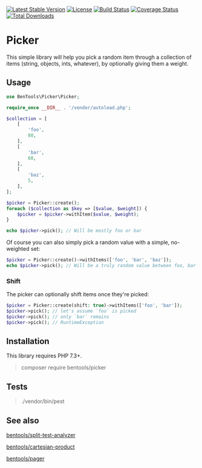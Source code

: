 [![Latest Stable Version](https://poser.pugx.org/bentools/picker/v/stable)](https://packagist.org/packages/bentools/picker)
[![License](https://poser.pugx.org/bentools/picker/license)](https://packagist.org/packages/bentools/picker)
[![Build Status](https://img.shields.io/travis/bpolaszek/picker/master.svg?style=flat-square)](https://travis-ci.org/bpolaszek/picker)
[![Coverage Status](https://coveralls.io/repos/github/bpolaszek/picker/badge.svg?branch=master)](https://coveralls.io/github/bpolaszek/picker?branch=master)
[![Total Downloads](https://poser.pugx.org/bentools/picker/downloads)](https://packagist.org/packages/bentools/picker)

# Picker

This simple library will help you pick a random item through a collection of items (string, objects, ints, whatever),
by optionally giving them a weight.

Usage
-----

```php
use BenTools\Picker\Picker;

require_once __DIR__ . '/vendor/autoload.php';

$collection = [
    [
        'foo',
        80,
    ],
    [
        'bar',
        60,
    ],
    [
        'baz',
        5,
    ],
];

$picker = Picker::create();
foreach ($collection as $key => [$value, $weight]) {
    $picker = $picker->withItem($value, $weight);
}

echo $picker->pick(); // Will be mostly foo or bar
```

Of course you can also simply pick a random value with a simple, no-weighted set:
```php
$picker = Picker::create()->withItems(['foo', 'bar', 'baz']);
echo $picker->pick(); // Will be a truly random value between foo, bar and baz
```

### Shift

The picker can optionally shift items once they're picked:

```php
$picker = Picker::create(shift: true)->withItems(['foo', 'bar']);
$picker->pick(); // let's assume `foo` is picked
$picker->pick(); // only `bar` remains
$picker->pick(); // RuntimeException
```

Installation
------------

This library requires PHP 7.3+.

> composer require bentools/picker

Tests
-----

> ./vendor/bin/pest


See also
--------

[bentools/split-test-analyzer](https://github.com/bpolaszek/split-test-analyzer)

[bentools/cartesian-product](https://github.com/bpolaszek/cartesian-product)

[bentools/pager](https://github.com/bpolaszek/bentools-pager)
